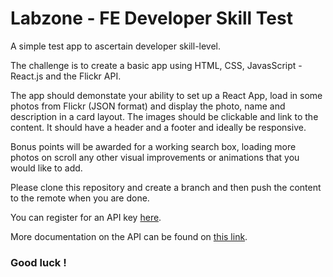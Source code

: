 # Labzone - FE Developer Skill Test

A simple test app to ascertain developer skill-level.

The challenge is to create a basic app using HTML, CSS, JavasScript - React.js and the Flickr API.

The app should demonstate your ability to set up a React App, load in some photos from Flickr (JSON format) and display the photo, name and description in a card layout. The images should be clickable and link to the content. It should have a header and a footer and ideally be responsive.

Bonus points will be awarded for a working search box, loading more photos on scroll any other visual improvements or animations that you would like to add.

Please clone this repository and create a branch and then push the content to the remote when you are done.

You can register for an API key [here](https://www.flickr.com/services/apps/create/).

More documentation on the API can be found on [this link](https://www.flickr.com/services/api/).

### Good luck !
